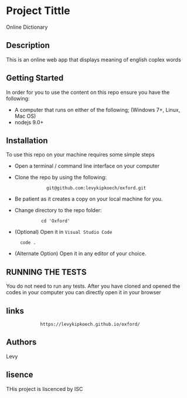 # Project Tittle
  Online Dictionary

## Description
This is an online web app that displays meaning of english coplex words

## Getting Started
In order for you to use the content on this repo ensure you have the following:

- A computer that runs on either of the following; (Windows 7+, Linux, Mac OS)
- nodejs 9.0+
 

## Installation

To use this repo on your machine requires some simple steps

- Open a terminal / command line interface on your computer
- Clone the repo by using the following:

                  git@github.com:levykipkoech/oxford.git

- Be patient as it creates a copy on your local machine for you.
- Change directory to the repo folder:

                cd 'Oxford'

- (Optional) Open it in ``Visual Studio Code``

        code .

- (Alternate Option) Open it in any editor of your choice.

## RUNNING THE TESTS 

 You do not need to run any tests. After you have cloned and opened the codes in your computer you can directly open it in your browser

## links

                 https://levykipkoech.github.io/oxford/

## Authors 
Levy 

## lisence
THis project is liscenced by ISC